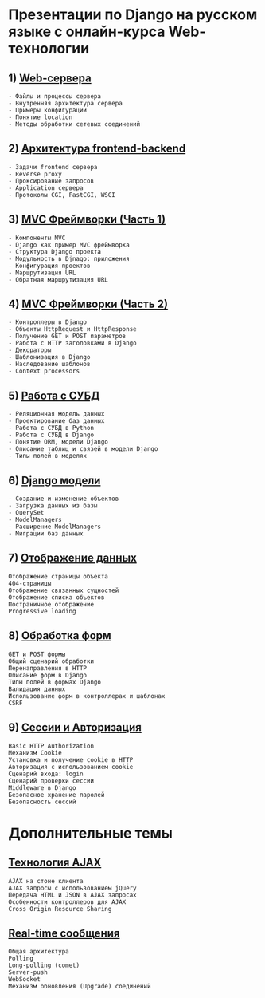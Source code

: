 # Презентации по Django на русском языке с онлайн-курса Web-технологии

## 1) [Web-сервера](https://stepik.org/media/attachments/lesson/14825/lesson.pdf)

```text
- Файлы и процессы сервера
- Внутренняя архитектура сервера
- Примеры конфигурации
- Понятие location
- Методы обработки сетевых соединений
```

## 2) [Архитектура frontend-backend](https://stepik.org/media/attachments/lesson/14826/lesson.pdf)

```text
- Задачи frontend сервера
- Reverse proxy
- Проксирование запросов
- Application сервера
- Протоколы CGI, FastCGI, WSGI
```

## 3) [MVC Фреймворки (Часть 1)](https://stepik.org/media/attachments/lesson/14827/lesson.pdf)

```text
- Компоненты MVC
- Django как пример MVC фреймворка
- Структура Django проекта
- Модульность в Djnago: приложения
- Конфигурация проектов
- Маршрутизация URL
- Обратная маршрутизация URL
```

## 4) [MVC Фреймворки (Часть 2)](https://stepik.org/media/attachments/lesson/14828/lesson.pdf)

```text
- Контроллеры в Django
- Объекты HttpRequest и HttpResponse
- Получение GET и POST параметров
- Работа с HTTP заголовками в Django
- Декораторы
- Шаблонизация в Django
- Наследование шаблонов
- Context processors
```

## 5) [Работа с СУБД](https://stepik.org/media/attachments/lesson/14829/lesson.pdf)

```text
- Реляционная модель данных
- Проектирование баз данных
- Работа с СУБД в Python
- Работа с СУБД в Django
- Понятие ORM, модели Django
- Описание таблиц и связей в модели Django
- Типы полей в моделях
```

## 6) [Django модели](https://stepik.org/media/attachments/lesson/14830/lesson.pdf)

```text
- Создание и изменение объектов
- Загрузка данных из базы
- QuerySet
- ModelManagers
- Расширение ModelManagers
- Миграции баз данных
```

## 7) [Отображение данных](https://stepik.org/media/attachments/lesson/14831/lesson.pdf)

```text
Отображение страницы объекта
404-страницы
Отображение связанных сущностей
Отображение списка объектов
Постраничное отображение
Progressive loading
```

## 8) [Обработка форм](https://stepik.org/media/attachments/lesson/14832/lesson.pdf)

```text
GET и POST формы
Общий сценарий обработки
Перенаправления в HTTP
Описание форм в Django
Типы полей в формах Django
Валидация данных
Использование форм в контроллерах и шаблонах
CSRF
```

## 9) [Сессии и Авторизация](https://stepik.org/media/attachments/lesson/14833/lesson.pdf)

```text
Basic HTTP Authorization
Механизм Cookie
Установка и получение cookie в HTTP
Авторизация с использованием cookie
Сценарий входа: login
Сценарий проверки сессии
Middleware в Django
Безопасное хранение паролей
Безопасность сессий
```

# Дополнительные темы

## [Технология AJAX](https://stepik.org/media/attachments/lesson/14834/lesson.pdf)

```text
AJAX на стоне клиента
AJAX запросы с использованием jQuery
Передача HTML и JSON в AJAX запросах
Особенности контроллеров для AJAX
Cross Origin Resource Sharing
```

## [Real-time сообщения](https://stepik.org/media/attachments/lesson/14835/lesson.pdf)

```text
Общая архитектура
Polling
Long-polling (comet)
Server-push
WebSocket
Механизм обновления (Upgrade) соединений
```
